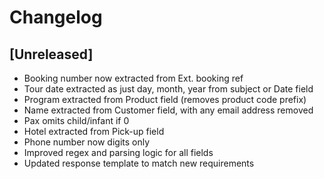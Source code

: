 # Changelog

## [Unreleased]
- Booking number now extracted from Ext. booking ref
- Tour date extracted as just day, month, year from subject or Date field
- Program extracted from Product field (removes product code prefix)
- Name extracted from Customer field, with any email address removed
- Pax omits child/infant if 0
- Hotel extracted from Pick-up field
- Phone number now digits only
- Improved regex and parsing logic for all fields
- Updated response template to match new requirements 